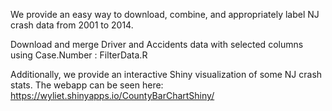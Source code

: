 
We provide an easy way to download, combine, and appropriately label NJ crash data from 2001 to 2014.

Download and merge Driver and Accidents data with selected columns using Case.Number : FilterData.R

Additionally, we provide an interactive Shiny visualization of some NJ crash stats. The webapp can be seen here:
https://wyliet.shinyapps.io/CountyBarChartShiny/
